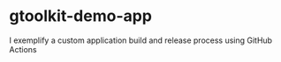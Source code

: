 # gtoolkit-demo-app
I exemplify a custom application build and release process using GitHub Actions
